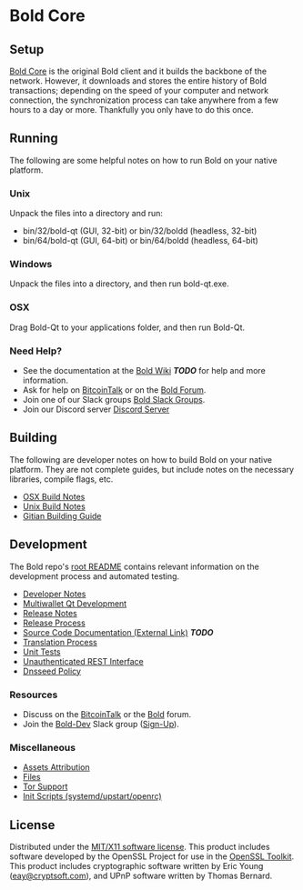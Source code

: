 Bold Core
=====================

Setup
---------------------
[Bold Core](http://bold.org/wallet) is the original Bold client and it builds the backbone of the network. However, it downloads and stores the entire history of Bold transactions; depending on the speed of your computer and network connection, the synchronization process can take anywhere from a few hours to a day or more. Thankfully you only have to do this once.

Running
---------------------
The following are some helpful notes on how to run Bold on your native platform.

### Unix

Unpack the files into a directory and run:

- bin/32/bold-qt (GUI, 32-bit) or bin/32/boldd (headless, 32-bit)
- bin/64/bold-qt (GUI, 64-bit) or bin/64/boldd (headless, 64-bit)

### Windows

Unpack the files into a directory, and then run bold-qt.exe.

### OSX

Drag Bold-Qt to your applications folder, and then run Bold-Qt.

### Need Help?

* See the documentation at the [Bold Wiki](https://en.bitcoin.it/wiki/Main_Page) ***TODO***
for help and more information.
* Ask for help on [BitcoinTalk](https://bitcointalk.org/index.php?topic=1262920.0) or on the [Bold Forum](http://forum.bold.org/).
* Join one of our Slack groups [Bold Slack Groups](https://bold.org/slack-logins/).
* Join our Discord server [Discord Server](https://discord.gg/dTRhamf)

Building
---------------------
The following are developer notes on how to build Bold on your native platform. They are not complete guides, but include notes on the necessary libraries, compile flags, etc.

- [OSX Build Notes](build-osx.md)
- [Unix Build Notes](build-unix.md)
- [Gitian Building Guide](gitian-building.md)

Development
---------------------
The Bold repo's [root README](https://github.com/boldproject/Bold/blob/master/README.md) contains relevant information on the development process and automated testing.

- [Developer Notes](developer-notes.md)
- [Multiwallet Qt Development](multiwallet-qt.md)
- [Release Notes](release-notes.md)
- [Release Process](release-process.md)
- [Source Code Documentation (External Link)](https://dev.visucore.com/bitcoin/doxygen/) ***TODO***
- [Translation Process](translation_process.md)
- [Unit Tests](unit-tests.md)
- [Unauthenticated REST Interface](REST-interface.md)
- [Dnsseed Policy](dnsseed-policy.md)

### Resources

* Discuss on the [BitcoinTalk](https://bitcointalk.org/index.php?topic=1262920.0) or the [Bold](http://forum.bold.org/) forum.
* Join the [Bold-Dev](https://bold-dev.slack.com/) Slack group ([Sign-Up](https://bold-dev.herokuapp.com/)).

### Miscellaneous
- [Assets Attribution](assets-attribution.md)
- [Files](files.md)
- [Tor Support](tor.md)
- [Init Scripts (systemd/upstart/openrc)](init.md)

License
---------------------
Distributed under the [MIT/X11 software license](http://www.opensource.org/licenses/mit-license.php).
This product includes software developed by the OpenSSL Project for use in the [OpenSSL Toolkit](https://www.openssl.org/). This product includes
cryptographic software written by Eric Young ([eay@cryptsoft.com](mailto:eay@cryptsoft.com)), and UPnP software written by Thomas Bernard.

